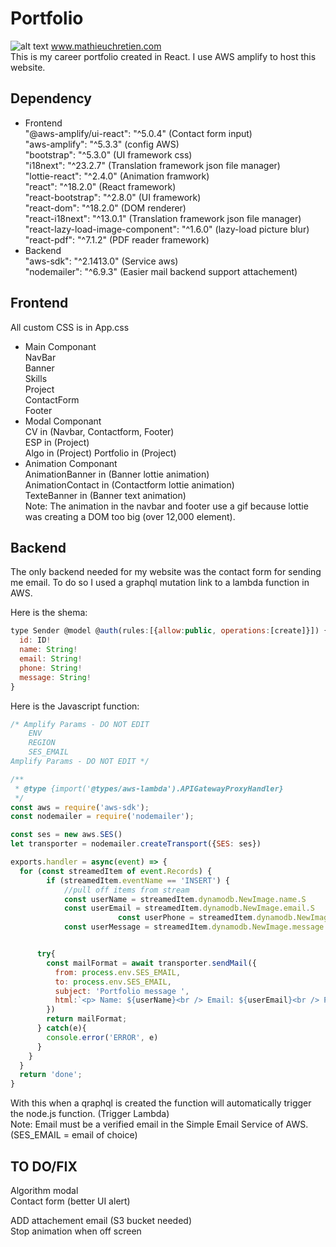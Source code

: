 # Portfolio
![alt text](https://www.mathieuchretien.com/assets/Portfolio-b18b4d6e.png)
www.mathieuchretien.com  
This is my career portfolio created in React. I use AWS amplify to host this website.
## Dependency
- Frontend  
"@aws-amplify/ui-react": "^5.0.4"  (Contact form input)  
"aws-amplify": "^5.3.3"  (config AWS)  
"bootstrap": "^5.3.0"  (UI framework css)  
"i18next": "^23.2.7"  (Translation framework json file manager)  
"lottie-react": "^2.4.0"  (Animation framwork)  
"react": "^18.2.0"  (React framework)  
"react-bootstrap": "^2.8.0"  (UI framework)  
"react-dom": "^18.2.0"  (DOM renderer)  
"react-i18next": "^13.0.1"  (Translation framework json file manager)  
"react-lazy-load-image-component": "^1.6.0"  (lazy-load picture blur)  
"react-pdf": "^7.1.2"  (PDF reader framework)  
- Backend  
"aws-sdk": "^2.1413.0"  (Service aws)  
"nodemailer": "^6.9.3"  (Easier mail backend support attachement)  
## Frontend
All custom CSS is in App.css  
- Main Componant  
  NavBar  
  Banner  
  Skills  
  Project  
  ContactForm  
Footer  
- Modal Componant  
  CV in (Navbar, Contactform, Footer)  
  ESP in (Project)  
  Algo in (Project)
  Portfolio in (Project)
- Animation Componant  
  AnimationBanner in (Banner lottie animation)  
  AnimationContact in (Contactform lottie animation)  
  TexteBanner in (Banner text animation)  
Note: The animation in the navbar and footer use a gif because lottie was creating a DOM too big (over 12,000 element).  
## Backend

The only backend needed for my website was the contact form for sending me email. To do so I used a graphql mutation link to a lambda function in AWS.

Here is the shema:
```JavaScript
type Sender @model @auth(rules:[{allow:public, operations:[create]}]) {
  id: ID!
  name: String!
  email: String!
  phone: String!
  message: String!
}
```

Here is the Javascript function:
```JavaScript
/* Amplify Params - DO NOT EDIT
	ENV
	REGION
	SES_EMAIL
Amplify Params - DO NOT EDIT */

/**
 * @type {import('@types/aws-lambda').APIGatewayProxyHandler}
 */
const aws = require('aws-sdk');
const nodemailer = require('nodemailer');

const ses = new aws.SES()
let transporter = nodemailer.createTransport({SES: ses})

exports.handler = async(event) => {
  for (const streamedItem of event.Records) {
		if (streamedItem.eventName == 'INSERT') {
			//pull off items from stream
			const userName = streamedItem.dynamodb.NewImage.name.S
			const userEmail = streamedItem.dynamodb.NewImage.email.S
                        const userPhone = streamedItem.dynamodb.NewImage.phone.S
			const userMessage = streamedItem.dynamodb.NewImage.message.S


      try{
        const mailFormat = await transporter.sendMail({
          from: process.env.SES_EMAIL,
          to: process.env.SES_EMAIL,
          subject: 'Portfolio message ',
          html:`<p> Name: ${userName}<br /> Email: ${userEmail}<br /> Phone: ${userPhone}<br /> Message: ${userMessage}</p>`,
        })
        return mailFormat;
      } catch(e){
        console.error('ERROR', e)
      }
    }
  }
  return 'done';
}
```

With this when a qraphql is created the function will automatically trigger the node.js function. (Trigger Lambda)  
Note: Email must be a verified email in the Simple Email Service of AWS. (SES_EMAIL = email of choice)  

## TO DO/FIX
Algorithm modal  
Contact form (better UI  alert)  

ADD attachement email (S3 bucket needed)  
Stop animation when off screen  
